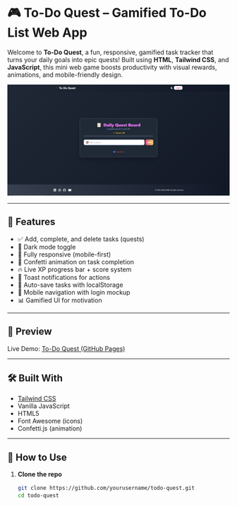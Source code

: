 # 🎮 To-Do Quest – Gamified To-Do List Web App

Welcome to **To-Do Quest**, a fun, responsive, gamified task tracker that turns your daily goals into epic quests! Built using **HTML**, **Tailwind CSS**, and **JavaScript**, this mini web game boosts productivity with visual rewards, animations, and mobile-friendly design.

![screenshot](preview.PNG) <!-- Optional: Add a screenshot in your repo -->

---

## 🚀 Features

- ✅ Add, complete, and delete tasks (quests)
- 🌙 Dark mode toggle
- 📱 Fully responsive (mobile-first)
- 🎉 Confetti animation on task completion
- 🔥 Live XP progress bar + score system
- 🔔 Toast notifications for actions
- 💾 Auto-save tasks with localStorage
- 🔐 Mobile navigation with login mockup
- 📊 Gamified UI for motivation

---

## 📸 Preview

Live Demo: [To-Do Quest (GitHub Pages)](https://yourusername.github.io/todo-quest)

---

## 🛠️ Built With

- [Tailwind CSS](https://tailwindcss.com/)
- Vanilla JavaScript
- HTML5
- Font Awesome (icons)
- Confetti.js (animation)

---

## 🧩 How to Use

1. **Clone the repo**
   ```bash
   git clone https://github.com/yourusername/todo-quest.git
   cd todo-quest
